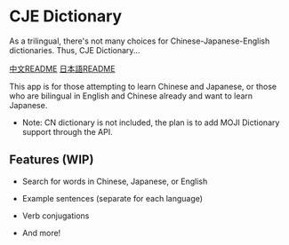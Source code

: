 # CJE Dictionary

As a trilingual, there's not many choices for Chinese-Japanese-English dictionaries. Thus, CJE Dictionary...

[中文README](README_cn.md)
[日本語README](README_jp.md)

This app is for those attempting to learn Chinese and Japanese, or those who are bilingual in English and Chinese already and want to learn Japanese.

* Note: CN dictionary is not included, the plan is to add MOJI Dictionary support through the API.

## Features (WIP)

* Search for words in Chinese, Japanese, or English

* Example sentences (separate for each language)

* Verb conjugations

* And more!
